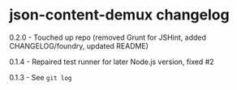 # json-content-demux changelog
0.2.0 - Touched up repo (removed Grunt for JSHint, added CHANGELOG/foundry, updated README)

0.1.4 - Repaired test runner for later Node.js version, fixed #2

0.1.3 - See `git log`
